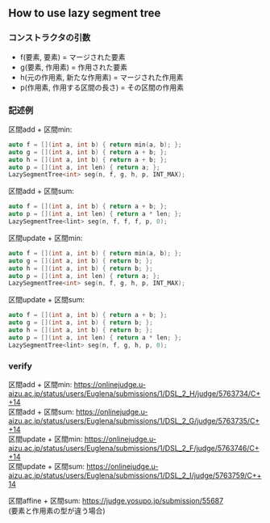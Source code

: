 ## How to use lazy segment tree

### コンストラクタの引数

* f(要素, 要素) = マージされた要素
* g(要素, 作用素) = 作用された要素
* h(元の作用素, 新たな作用素) = マージされた作用素
* p(作用素, 作用する区間の長さ) = その区間の作用素

### 記述例

区間add + 区間min:

```c++
auto f = [](int a, int b) { return min(a, b); };
auto g = [](int a, int b) { return a + b; };
auto h = [](int a, int b) { return a + b; };
auto p = [](int a, int len) { return a; };
LazySegmentTree<int> seg(n, f, g, h, p, INT_MAX);
```

区間add + 区間sum:

```c++
auto f = [](int a, int b) { return a + b; };
auto p = [](int a, int len) { return a * len; };
LazySegmentTree<lint> seg(n, f, f, f, p, 0);
```

区間update + 区間min: 

```c++
auto f = [](int a, int b) { return min(a, b); };
auto g = [](int a, int b) { return b; };
auto h = [](int a, int b) { return b; };
auto p = [](int a, int len) { return a; };
LazySegmentTree<int> seg(n, f, g, h, p, INT_MAX);
```

区間update + 区間sum:

```c++
auto f = [](int a, int b) { return a + b; };
auto g = [](int a, int b) { return b; };
auto h = [](int a, int b) { return b; };
auto p = [](int a, int len) { return a * len; };
LazySegmentTree<lint> seg(n, f, g, h, p, 0);
```

### verify

区間add + 区間min: https://onlinejudge.u-aizu.ac.jp/status/users/Euglena/submissions/1/DSL_2_H/judge/5763734/C++14<br>区間add + 区間sum: https://onlinejudge.u-aizu.ac.jp/status/users/Euglena/submissions/1/DSL_2_G/judge/5763735/C++14<br>区間update + 区間min: https://onlinejudge.u-aizu.ac.jp/status/users/Euglena/submissions/1/DSL_2_F/judge/5763746/C++14<br>区間update + 区間sum: https://onlinejudge.u-aizu.ac.jp/status/users/Euglena/submissions/1/DSL_2_I/judge/5763759/C++14

区間affine + 区間sum: https://judge.yosupo.jp/submission/55687<br>(要素と作用素の型が違う場合)

